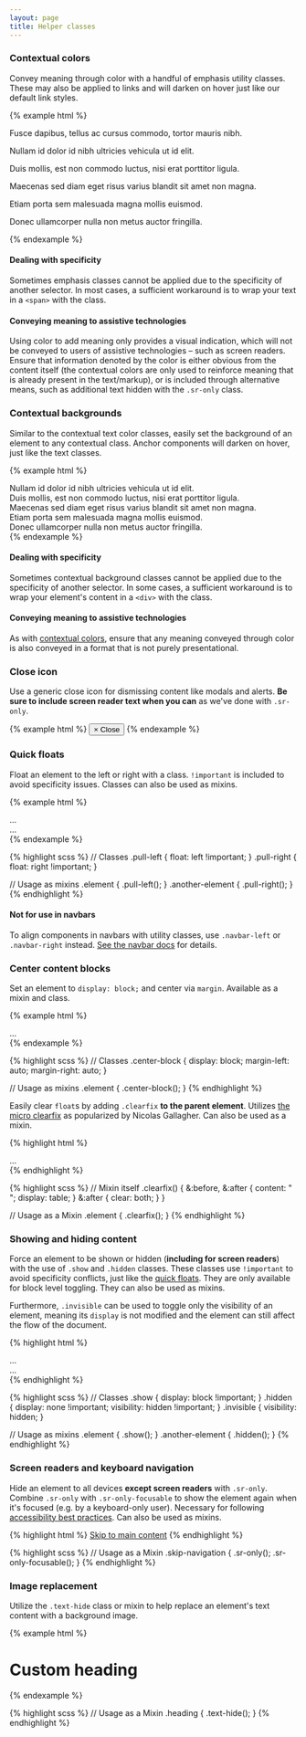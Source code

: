 ```yaml
---
layout: page
title: Helper classes
---
```


### Contextual colors

Convey meaning through color with a handful of emphasis utility classes. These may also be applied to links and will darken on hover just like our default link styles.

{% example html %}
<p class="text-muted">Fusce dapibus, tellus ac cursus commodo, tortor mauris nibh.</p>
<p class="text-primary">Nullam id dolor id nibh ultricies vehicula ut id elit.</p>
<p class="text-success">Duis mollis, est non commodo luctus, nisi erat porttitor ligula.</p>
<p class="text-info">Maecenas sed diam eget risus varius blandit sit amet non magna.</p>
<p class="text-warning">Etiam porta sem malesuada magna mollis euismod.</p>
<p class="text-danger">Donec ullamcorper nulla non metus auctor fringilla.</p>
{% endexample %}

<div class="bs-callout bs-callout-info">
  <h4>Dealing with specificity</h4>
  <p>Sometimes emphasis classes cannot be applied due to the specificity of another selector. In most cases, a sufficient workaround is to wrap your text in a <code>&lt;span&gt;</code> with the class.</p>
</div>
<div class="bs-callout bs-callout-warning">
  <h4>Conveying meaning to assistive technologies</h4>
  <p>Using color to add meaning only provides a visual indication, which will not be conveyed to users of assistive technologies – such as screen readers. Ensure that information denoted by the color is either obvious from the content itself (the contextual colors are only used to reinforce meaning that is already present in the text/markup), or is included through alternative means, such as additional text hidden with the <code>.sr-only</code> class.</p>
</div>

### Contextual backgrounds

Similar to the contextual text color classes, easily set the background of an element to any contextual class. Anchor components will darken on hover, just like the text classes.

{% example html %}
<div class="bg-primary">Nullam id dolor id nibh ultricies vehicula ut id elit.</div>
<div class="bg-success">Duis mollis, est non commodo luctus, nisi erat porttitor ligula.</div>
<div class="bg-info">Maecenas sed diam eget risus varius blandit sit amet non magna.</div>
<div class="bg-warning">Etiam porta sem malesuada magna mollis euismod.</div>
<div class="bg-danger">Donec ullamcorper nulla non metus auctor fringilla.</div>
{% endexample %}

<div class="bs-callout bs-callout-info">
  <h4>Dealing with specificity</h4>
  <p>Sometimes contextual background classes cannot be applied due to the specificity of another selector. In some cases, a sufficient workaround is to wrap your element's content in a <code>&lt;div&gt;</code> with the class.</p>
</div>

<div class="bs-callout bs-callout-warning">
  <h4>Conveying meaning to assistive technologies</h4>
  <p>As with <a href="#helper-classes-colors">contextual colors</a>, ensure that any meaning conveyed through color is also conveyed in a format that is not purely presentational.</p>
</div>

### Close icon

Use a generic close icon for dismissing content like modals and alerts. **Be sure to include screen reader text when you can** as we've done with `.sr-only`.

{% example html %}
<button type="button" class="close">
  <span aria-hidden="true">&times;</span>
  <span class="sr-only">Close</span>
</button>
{% endexample %}

### Quick floats

Float an element to the left or right with a class. `!important` is included to avoid specificity issues. Classes can also be used as mixins.

{% example html %}
<div class="pull-left">...</div>
<div class="pull-right">...</div>
{% endexample %}

{% highlight scss %}
// Classes
.pull-left {
  float: left !important;
}
.pull-right {
  float: right !important;
}

// Usage as mixins
.element {
  .pull-left();
}
.another-element {
  .pull-right();
}
{% endhighlight %}

<div class="bs-callout bs-callout-warning">
  <h4>Not for use in navbars</h4>
  <p>To align components in navbars with utility classes, use <code>.navbar-left</code> or <code>.navbar-right</code> instead. <a href="../components/#navbar-component-alignment">See the navbar docs</a> for details.</p>
</div>

### Center content blocks

Set an element to `display: block;` and center via `margin`. Available as a mixin and class.

{% example html %}
<div class="center-block">...</div>
{% endexample %}

{% highlight scss %}
// Classes
.center-block {
  display: block;
  margin-left: auto;
  margin-right: auto;
}

// Usage as mixins
.element {
  .center-block();
}
{% endhighlight %}

Easily clear `float`s by adding `.clearfix` **to the parent element**. Utilizes [the micro clearfix](http://nicolasgallagher.com/micro-clearfix-hack/) as popularized by Nicolas Gallagher. Can also be used as a mixin.

{% highlight html %}
<div class="clearfix">...</div>
{% endhighlight %}

{% highlight scss %}
// Mixin itself
.clearfix() {
  &:before,
  &:after {
    content: " ";
    display: table;
  }
  &:after {
    clear: both;
  }
}

// Usage as a Mixin
.element {
  .clearfix();
}
{% endhighlight %}

### Showing and hiding content

Force an element to be shown or hidden (**including for screen readers**) with the use of `.show` and `.hidden` classes. These classes use `!important` to avoid specificity conflicts, just like the [quick floats](#helper-floats). They are only available for block level toggling. They can also be used as mixins.

Furthermore, `.invisible` can be used to toggle only the visibility of an element, meaning its `display` is not modified and the element can still affect the flow of the document.

{% highlight html %}
<div class="show">...</div>
<div class="hidden">...</div>
{% endhighlight %}

{% highlight scss %}
// Classes
.show {
  display: block !important;
}
.hidden {
  display: none !important;
  visibility: hidden !important;
}
.invisible {
  visibility: hidden;
}

// Usage as mixins
.element {
  .show();
}
.another-element {
  .hidden();
}
{% endhighlight %}

### Screen readers and keyboard navigation

Hide an element to all devices **except screen readers** with `.sr-only`. Combine `.sr-only` with `.sr-only-focusable` to show the element again when it's focused (e.g. by a keyboard-only user). Necessary for following [accessibility best practices](../getting-started/#accessibility). Can also be used as mixins.

{% highlight html %}
<a class="sr-only sr-only-focusable" href="#content">Skip to main content</a>
{% endhighlight %}

{% highlight scss %}
// Usage as a Mixin
.skip-navigation {
  .sr-only();
  .sr-only-focusable();
}
{% endhighlight %}

### Image replacement

Utilize the `.text-hide` class or mixin to help replace an element's text content with a background image.

{% example html %}
<h1 class="text-hide">Custom heading</h1>
{% endexample %}

{% highlight scss %}
// Usage as a Mixin
.heading {
  .text-hide();
}
{% endhighlight %}

